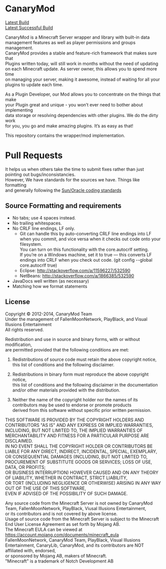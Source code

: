 CanaryMod
=========

[Latest Build](http://ci.visualillusionsent.net/job/CanaryMod/lastBuild/net.canarymod$CanaryMod/)  
[Latest Successful Build](http://ci.visualillusionsent.net/job/CanaryMod/lastSuccessfulBuild/net.canarymod$CanaryMod/)  

CanaryMod is a Minecraft Server wrapper and library with built-in data  
management features as well as player permissions and groups management.  
CanaryMod provides a stable and feature-rich framework that makes sure that  
Plugins written today, will still work in months without the need of updating  
on each Minecraft update. As server owner, this allows you to spend more time  
on managing your server, making it awesome, instead of waiting for all your  
plugins to update each time.  

As a Plugin Developer, our Mod allows you to concentrate on the things that make  
your Plugin great and unique - you won’t ever need to bother about implementing  
data storage or resolving dependencies with other plugins. We do the dirty work  
for you, you go and make amazing plugins. It’s as easy as that!  

This repository contains the wrapper/mod implementation.

Pull Requests
=============

It helps us when others take the time to submit fixes rather than just pointing out bugs/inconsistancies.  
However, We have standards for the sources we have. Things like formatting  
and generally following the [Sun/Oracle coding standards](http://www.oracle.com/technetwork/java/javase/documentation/codeconvtoc-136057.html)  

Source Formatting and requirements
-------------

* No tabs; use 4 spaces instead.
* No trailing whitespaces.
* No CRLF line endings, LF only.
  * Git can handle this by auto-converting CRLF line endings into LF when you commit, and vice versa when it checks out code onto your filesystem.  
    You can turn on this functionality with the core.autocrlf setting.  
    If you’re on a Windows machine, set it to true — this converts LF endings into CRLF when you check out code. (git config --global core.autocrlf true)  
  * Eclipse: http://stackoverflow.com/a/11596227/532590
  * NetBeans: http://stackoverflow.com/a/1866385/532590
* JavaDocs well written (as necessary)
* Matching how we format statements

License
-------

Copyright &copy; 2012-2014, CanaryMod Team  
Under the management of FallenMoonNetwork, PlayBlack, and Visual Illusions Entertainment  
All rights reserved.

Redistribution and use in source and binary forms, with or without modification,  
are permitted provided that the following conditions are met:  

1. Redistributions of source code must retain the above copyright notice,  
   this list of conditions and the following disclaimer.

2. Redistributions in binary form must reproduce the above copyright notice,  
   this list of conditions and the following disclaimer in the documentation and/or other materials provided with the distribution.

3. Neither the name of the copyright holder nor the names of its contributors may be used to endorse or promote products  
   derived from this software without specific prior written permission.  

THIS SOFTWARE IS PROVIDED BY THE COPYRIGHT HOLDERS AND CONTRIBUTORS "AS IS" AND ANY EXPRESS OR IMPLIED WARRANTIES,  
INCLUDING, BUT NOT LIMITED TO, THE IMPLIED WARRANTIES OF MERCHANTABILITY AND FITNESS FOR A PARTICULAR PURPOSE ARE DISCLAIMED.  
IN NO EVENT SHALL THE COPYRIGHT HOLDER OR CONTRIBUTORS BE LIABLE FOR ANY DIRECT, INDIRECT, INCIDENTAL, SPECIAL, EXEMPLARY,  
OR CONSEQUENTIAL DAMAGES (INCLUDING, BUT NOT LIMITED TO, PROCUREMENT OF SUBSTITUTE GOODS OR SERVICES; LOSS OF USE, DATA, OR PROFITS;  
OR BUSINESS INTERRUPTION) HOWEVER CAUSED AND ON ANY THEORY OF LIABILITY, WHETHER IN CONTRACT, STRICT LIABILITY,  
OR TORT (INCLUDING NEGLIGENCE OR OTHERWISE) ARISING IN ANY WAY OUT OF THE USE OF THIS SOFTWARE,  
EVEN IF ADVISED OF THE POSSIBILITY OF SUCH DAMAGE.  

Any source code from the Minecraft Server is not owned by CanaryMod Team, FallenMoonNetwork, PlayBlack, Viusal Illusions Entertainment,  
or its contributors and is not covered by above license.  
Usage of source code from the Minecraft Server is subject to the Minecraft End User License Agreement as set forth by Mojang AB.  
The Minecraft EULA can be viewed at https://account.mojang.com/documents/minecraft_eula  
FallenMoonNetwork, CanaryMod Team, PlayBlack, Visual Illusions Entertainment, CanaryLib, CanaryMod, and its contributors are NOT affiliated with, endorsed,  
or sponsored by Mojang AB, makers of Minecraft.  
"Minecraft" is a trademark of Notch Development AB
